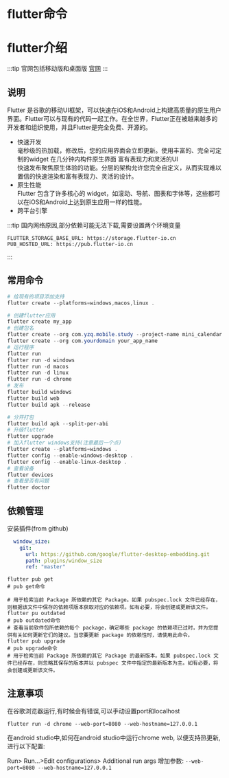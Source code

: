 # flutter命令

# flutter介绍

:::tip
官网包括移动版和桌面版 [官网](https://flutter.dev/)
:::

## 说明

Flutter 是谷歌的移动UI框架，可以快速在iOS和Android上构建高质量的原生用户界面。Flutter可以与现有的代码一起工作。在全世界，Flutter正在被越来越多的开发者和组织使用，并且Flutter是完全免费、开源的。

- 快速开发  
毫秒级的热加载，修改后，您的应用界面会立即更新。使用丰富的、完全可定制的widget 在几分钟内构件原生界面
富有表现力和灵活的UI  
快速发布聚焦原生体验的功能。分层的架构允许您完全自定义，从而实现难以置信的快速渲染和富有表现力、灵活的设计。
- 原生性能  
Flutter 包含了许多核心的 widget，如滚动、导航、图表和字体等，这些都可以在iOS和Android上达到原生应用一样的性能。
- 跨平台引擎

:::tip
国内网络原因,部分依赖可能无法下载,需要设置两个环境变量

```env
FLUTTER_STORAGE_BASE_URL: https://storage.flutter-io.cn
PUB_HOSTED_URL: https://pub.flutter-io.cn
```

:::

## 常用命令

```powershell
# 给现有的项目添加支持
flutter create --platforms=windows,macos,linux .

# 创建flutter应用
flutter create my_app
# 创建包名
flutter create --org com.yzq.mobile.study --project-name mini_calendar --platforms=android  .
flutter create --org com.yourdomain your_app_name
# 运行程序
flutter run 
flutter run -d windows
flutter run -d macos
flutter run -d linux
flutter run -d chrome
# 发布
flutter build windows
flutter build web
flutter build apk --release

# 分开打包
flutter build apk --split-per-abi
# 升级flutter
flutter upgrade
# 加入flutter windows支持(注意最后一个点)
flutter create --platforms=windows .
flutter config --enable-windows-desktop . 
flutter config --enable-linux-desktop .
# 查看设备
flutter devices
# 查看是否有问题
flutter doctor
```

## 依赖管理

安装插件(from github)

```yml
  window_size:
    git:
      url: https://github.com/google/flutter-desktop-embedding.git
      path: plugins/window_size
      ref: "master"
```

```shell
flutter pub get
# pub get命令

# 用于检索当前 Package 所依赖的其它 Package。如果 pubspec.lock 文件已经存在，则根据该文件中保存的依赖项版本获取对应的依赖项。如有必要，将会创建或更新该文件。
flutter pu outdated
# pub outdated命令
# 查看当前软件包所依赖的每个 package，确定哪些 package 的依赖项已过时，并为您提供有关如何更新它们的建议。当您要更新 package 的依赖性时，请使用此命令。
flutter pub upgrade
# pub upgrade命令
# 用于检索当前 Package 所依赖的其它 Package 的最新版本。如果 pubspec.lock 文件已经存在，则忽略其保存的版本并以 pubspec 文件中指定的最新版本为主。如有必要，将会创建或更新该文件。
```

## 注意事项

在谷歌浏览器运行,有时候会有错误,可以手动设置port和localhost

```shell
flutter run -d chrome --web-port=8080 --web-hostname=127.0.0.1
```

在android studio中,如何在android studio中运行chrome web, 以便支持热更新, 进行以下配置:

Run> Run...>Edit configurations> Additional run args 增加参数: `--web-port=8080 --web-hostname=127.0.0.1`
